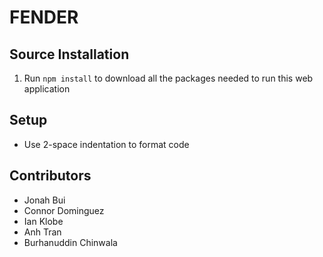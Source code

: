 # FENDER

## Source Installation
1. Run `npm install` to download all the packages needed to run this web application

## Setup
- Use 2-space indentation to format code

## Contributors
- Jonah Bui
- Connor Dominguez
- Ian Klobe
- Anh Tran
- Burhanuddin Chinwala
